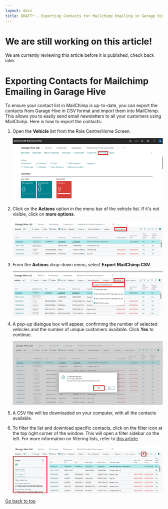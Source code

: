 ```yaml
---
layout: docs
title: DRAFT* - Exporting Contacts for Mailchimp Emailing in Garage Hive
---
```


<a name="top"></a>

# We are still working on this article!
We are currently reviewing this article before it is published, check back later.

# Exporting Contacts for Mailchimp Emailing in Garage Hive
To ensure your contact list in MailChimp is up-to-date, you can export the contacts from Garage Hive in CSV format and import them into MailChimp. This allows you to easily send email newsletters to all your customers using MailChimp. Here is how to export the contacts:

1. Open the **Vehicle** list from the Role Centre/Home Screen.

   ![](media/garagehive-export-to-mailchimp1.png)

2. Click on the **Actions** option in the menu bar of the vehicle list. If it's not visible, click on **more options**. 

   ![](media/garagehive-export-to-mailchimp2.png)

3. From the **Actions** drop-down menu, select **Export MailChimp CSV**.

   ![](media/garagehive-export-to-mailchimp3.png)

4. A pop-up dialogue box will appear, confirming the number of selected vehicles and the number of unique customers available. Click **Yes** to continue.

   ![](media/garagehive-export-to-mailchimp4.png)

5. A CSV file will be downloaded on your computer, with all the contacts available.
6. To filter the list and download specific contacts, click on the filter icon at the top right corner of the window. This will open a filter sidebar on the left. For more information on filtering lists, refer to [this article](garagehive-filter-lists.html).

   ![](media/garagehive-export-to-mailchimp5.png)


[Go back to top](#top)